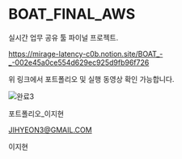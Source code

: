 # BOAT_FINAL_AWS

실시간 업무 공유 툴 파이널 프로젝트.



https://mirage-latency-c0b.notion.site/BOAT_-_-002e45a0ce554d629ec925d9fb96f726

위 링크에서 포트폴리오 및 실행 동영상 확인 가능합니다.

![완료3](https://user-images.githubusercontent.com/113905712/235394600-0ffbeb4f-e35f-4f75-8b31-21ab2757b7e5.PNG)



포트폴리오_이지현

JIHYEON3@GMAIL.COM

이지현
